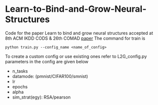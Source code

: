 # Learn-to-Bind-and-Grow-Neural-Structures
Code for the paper Learn to bind and grow neural structures accepted at 8th ACM IKDD CODS & 26th COMAD [paper](https://dl.acm.org/doi/abs/10.1145/3430984.3431019)
The command for train is 
```
python train.py --config_name <name_of_config>
```
To create a custom config or use existing ones refer to L2G_config.py <br/>
parameters in the config are given below
- n_tasks
- datamode: (pmnist/CIFAR100/smnist)
- lr
- epochs
- alpha
- sim_strat(egy): RSA/pearson
